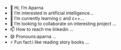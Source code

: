 - 👋 Hi, I’m Aparna
- 👀 I’m interested in artificial intelligence...
- 🌱 I’m currently learning c and c++...
- 💞️ I’m looking to collaborate on interesting project ...
- 📫 How to reach me linkedin ...
- 😄 Pronouns:aparna ...
- ⚡ Fun fact:i like reading story books ...

<!---
Aparna0397/Aparna0397 is a ✨ special ✨ repository because its `README.md` (this file) appears on your GitHub profile.
You can click the Preview link to take a look at your changes.
--->
